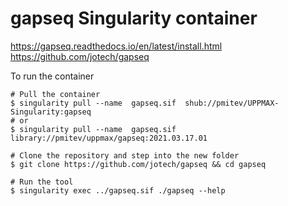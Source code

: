 # gapseq Singularity container

https://gapseq.readthedocs.io/en/latest/install.html  
https://github.com/jotech/gapseq


To run the container
```
# Pull the container
$ singularity pull --name  gapseq.sif  shub://pmitev/UPPMAX-Singularity:gapseq
# or
$ singularity pull --name  gapseq.sif  library://pmitev/uppmax/gapseq:2021.03.17.01

# Clone the repository and step into the new folder
$ git clone https://github.com/jotech/gapseq && cd gapseq

# Run the tool
$ singularity exec ../gapseq.sif ./gapseq --help
```
